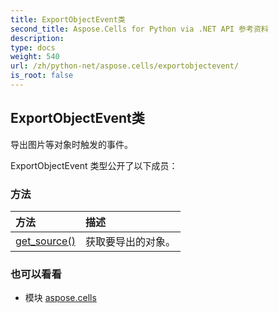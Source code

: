 ```yaml
---
title: ExportObjectEvent类
second_title: Aspose.Cells for Python via .NET API 参考资料
description:
type: docs
weight: 540
url: /zh/python-net/aspose.cells/exportobjectevent/
is_root: false
---
```

## ExportObjectEvent类
导出图片等对象时触发的事件。



ExportObjectEvent 类型公开了以下成员：

### 方法
|方法|描述|
| :- | :- |
| [get_source()](/cells/zh/python-net/aspose.cells/exportobjectevent/get_source/#) |获取要导出的对象。|



### 也可以看看
* 模块 [aspose.cells](..)
